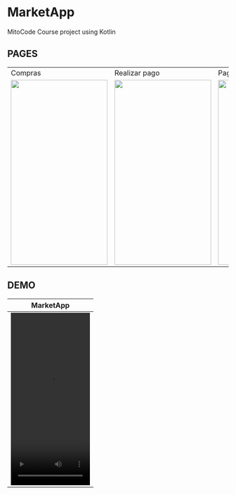 # MarketApp
MitoCode Course project using Kotlin

## PAGES
<table>
  <tr>
     <td>Compras</td>
     <td>Realizar pago</td>
     <td>Pago exitoso</td>
  </tr>
  <tr>
    <td><img src="https://user-images.githubusercontent.com/43689290/203697855-be54b808-da56-43dc-8e09-58f1fb6b2347.jpg" width=220 height=420></td>
    <td><img src="https://user-images.githubusercontent.com/43689290/203698741-81342f24-8e28-43be-89aa-ea4e40b8162d.jpg" width=220 height=420></td>
    <td><img src="https://user-images.githubusercontent.com/43689290/203698783-4eab3bed-31e6-4027-b770-fd89687549f3.jpg" width=220 height=420></td>
  </tr>  
 </table>
 
## DEMO
| MarketApp |
| ------------- |
| <video src="https://user-images.githubusercontent.com/43689290/203699134-8d33ca7e-b0fe-4bca-a303-909bfab33b79.mp4" width=180 height=392> |
